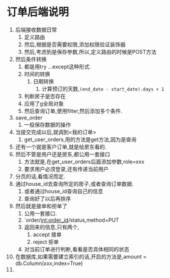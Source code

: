 # 订单后端说明
1. 后端接收数据日常
    1. 定义路由
    2. 然后,根据是否需要权限,添加权限验证装饰器
    3. 然后,考虑到是保存参数,所以,定义路由的时候是POST方法
2. 然后条件转换
    1. 都是用try ...except这种形式.
    2. 时间的转换
        1. 日期转换 
            1. 计算预订的天数,`(end_date - start_date).days + 1`
    3. 判断房子是否存在
    4. 应用了g全局对象
    5. 然后查询订单,使用filter,然后添加多个条件.
3. save_order
    1. 一般保存数据的操作
4. 当提交完成以后,就调到<我的订单>
    1. get_user_orders,用的方法是get方法,因为是查询
5. 还有一个就是客户订单,就是给房东看的.
6. 然后不管是用户还是房东,都公用一套接口
    1. 方法就是,在get_user_orders后面添加参数,role=xxx
    2. 要求用户必须登录,还有传递当前用户
7. 分页的话,看情况而定.
8. 通过house_id去查询所定的房子,或者查询订单数据.
    1. 或者通过house_id查询自己的信息
    2. 查询好了以后再排序
9. 然后就是接单和拒单了
    1. 公用一套接口.
    2. `order/<int:order_id>/status,method=PUT
    3. 返回来的信息,只有两个,
        1. accept 接单
        2. reject 拒单
    4. 对当前订单进行判断,看看是否具体相同的状态
10. 在数据库,如果需要建立索引的话,开启的方法是,amount = db.Column(xxx,index=True)
11. 